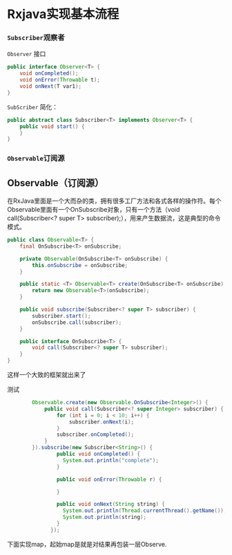 # Rxjava实现基本流程



### `Subscriber`观察者



`Observer` 接口

```java
public interface Observer<T> {
    void onCompleted();
    void onError(Throwable t);
    void onNext(T var1);
}
```

`SubScriber` 简化：

```java
public abstract class Subscriber<T> implements Observer<T> {
    public void start() {
    }
}
```



### `Observable`订阅源



Observable（订阅源）
--------------------- 



在RxJava里面是一个大而杂的类，拥有很多工厂方法和各式各样的操作符。每个Observable里面有一个OnSubscribe对象，只有一个方法（void call(Subscriber<? super T> subscriber);），用来产生数据流，这是典型的命令模式。



```java
public class Observable<T> {
    final OnSubscribe<T> onSubscribe;

    private Observable(OnSubscribe<T> onSubscribe) {
        this.onSubscribe = onSubscribe;
    }

    public static <T> Observable<T> create(OnSubscribe<T> onSubscribe) {
        return new Observable<T>(onSubscribe);
    }

    public void subscribe(Subscriber<? super T> subscriber) {
        subscriber.start();
        onSubscribe.call(subscriber);
    }

    public interface OnSubscribe<T> {
        void call(Subscriber<? super T> subscriber);
    }
}
```



这样一个大致的框架就出来了

测试

```java
        Observable.create(new Observable.OnSubscribe<Integer>() {
            public void call(Subscriber<? super Integer> subscriber) {
                for (int i = 0; i < 10; i++) {
                    subscriber.onNext(i);
                }
                subscriber.onCompleted();
            }
        }).subscribe(new Subscriber<String>() {
                public void onCompleted() {
                  System.out.println("complete");
                }

                public void onError(Throwable r) {

                }

                public void onNext(String string) {
                  System.out.println(Thread.currentThread().getName());
                  System.out.println(string);
                }
              });
```



下面实现map，起始map是就是对结果再包装一层Observe.